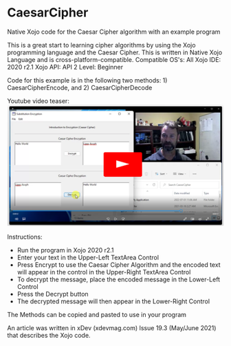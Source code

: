# CaesarCipher
Native Xojo code for the Caesar Cipher algorithm with an example program

This is a great start to learning cipher algorithms by using the Xojo programming language and the Caesar Cipher. This is written in Native Xojo Language and is cross-platform-compatible.
Compatible OS's: All
Xojo IDE: 2020 r2.1
Xojo API: API 2
Level: Beginner

Code for this example is in the following two methods: 1) CaesarCipherEncode, and 2) CaesarCipherDecode

Youtube video teaser:
[![Caesar Cipher Xojo Encryption](https://github.com/eugenedakin/CaesarCipher/blob/main/CaesarCipherYoutubeScreenGrab.png)](https://www.youtube.com/watch?v=vJU7l8RSkog)

Instructions:

 - Run the program in Xojo 2020 r2.1
 - Enter your text in the Upper-Left TextArea Control
 - Press Encrypt to use the Caesar Cipher Algorithm and the encoded text will appear in the control in the Upper-Right TextArea Control
 - To decrypt the message, place the encoded message in the Lower-Left Control
 - Press the Decrypt button
 - The decrypted message will then appear in the Lower-Right Control

The Methods can be copied and pasted to use in your program

An article was written in xDev (xdevmag.com) Issue 19.3 (May/June 2021) that describes the Xojo code.
